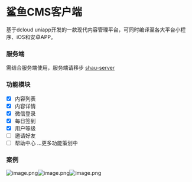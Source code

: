 # 鲨鱼CMS客户端

基于dcloud uniapp开发的一款现代内容管理平台，可同时编译至各大平台小程序、iOS和安卓APP。

### 服务端

需结合服务端使用，服务端请移步 [shau-server](https://github.com/xiguio/shau-server)

### 功能模块
- [x] 内容列表
- [x] 内容详情
- [x] 微信登录
- [x] 每日签到
- [x] 用户等级
- [ ] 邀请好友
- [ ] 帮助中心
...更多功能策划中

### 案例
![image.png](https://img.xigu.pro/gh_134a85156816_258.jpg)![image.png](https://img.xigu.pro/gh_802aa178bfc1_258.jpg)![image.png](https://img.xigu.pro/gh_09d6bab263c3_258.jpg)
